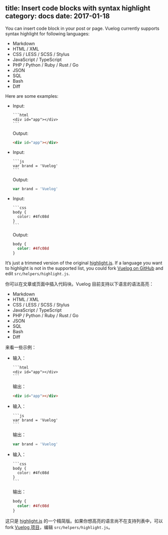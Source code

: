 title: Insert code blocks with syntax highlight
category: docs
date: 2017-01-18
------------------------------------
<!-- en-US:+ -->

You can insert code block in your post or page. Vuelog currently supports syntax highlight for following languages:

- Markdown
- HTML / XML
- CSS / LESS / SCSS / Stylus
- JavaScript / TypeScript
- PHP / Python / Ruby / Rust / Go
- JSON
- SQL
- Bash
- Diff

Here are some examples:

- Input:

  <pre><code class="lang-markdown">```html
  &lt;div id="app"&gt;&lt;/div&gt;
  ```</code></pre>

  Output:

  ```html
  <div id="app"></div>
  ```

- Input:

  <pre><code class="lang-markdown">```js
  var brand = 'Vuelog'
  ```</code></pre>

  Output:

  ```js
  var brand = 'Vuelog'
  ```

- Input:

  <pre><code class="lang-markdown">```css
  body {
    color: #4fc08d
  }
  ```</code></pre>

  Output:

  ```css
  body {
    color: #4fc08d
  }
  ```

It’s just a trimmed version of the original [highlight.js](https://highlightjs.org/). If a language you want to highlight is not in the supported list, you could fork [Vuelog on GitHub](https://github.com/myst729/Vuelog) and edit `src/helpers/highlight.js`.

<!-- en-US:- -->

<!-- zh-CN:+ -->

你可以在文章或页面中插入代码块。Vuelog 目前支持以下语言的语法高亮：

- Markdown
- HTML / XML
- CSS / LESS / SCSS / Stylus
- JavaScript / TypeScript
- PHP / Python / Ruby / Rust / Go
- JSON
- SQL
- Bash
- Diff

来看一些示例：

- 输入：

  <pre><code class="lang-markdown">```html
  &lt;div id="app"&gt;&lt;/div&gt;
  ```</code></pre>

  输出：

  ```html
  <div id="app"></div>
  ```

- 输入：

  <pre><code class="lang-markdown">```js
  var brand = 'Vuelog'
  ```</code></pre>

  输出：

  ```js
  var brand = 'Vuelog'
  ```

- 输入：

  <pre><code class="lang-markdown">```css
  body {
    color: #4fc08d
  }
  ```</code></pre>

  输出：

  ```css
  body {
    color: #4fc08d
  }
  ```

这只是 [highlight.js](https://highlightjs.org/) 的一个精简版。如果你想高亮的语言尚不在支持列表中，可以 fork [Vuelog 项目](https://github.com/myst729/Vuelog)，编辑 `src/helpers/highlight.js`。

<!-- zh-CN:- -->
